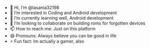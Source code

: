 - 👋 Hi, I’m @lasania32198
- 👀 I’m interested in Coding and Android development
- 🌱 I’m currently learning well, Android development
- 💞️ I’m looking to collaborate on building roms for forgotten devices
- 📫 How to reach me: Just on this platform
- 😄 Pronouns: Always believe you can be good in life
- ⚡ Fun fact: Im actually a gamer, also

<!---
lasania32198/lasania32198 is a ✨ special ✨ repository because its `README.md` (this file) appears on your GitHub profile.
You can click the Preview link to take a look at your changes.
--->
